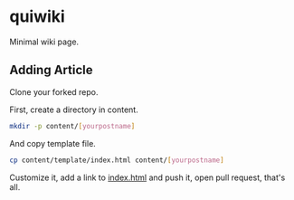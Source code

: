 # quiwiki

Minimal wiki page.

## Adding Article

Clone your forked repo.

First, create a directory in content.

```bash
mkdir -p content/[yourpostname]
```

And copy template file.

```bash
cp content/template/index.html content/[yourpostname]
```

Customize it, add a link to [index.html](./index.html) and push it, open pull request, that's all.
